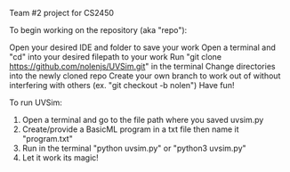 Team #2 project for CS2450

To begin working on the repository (aka "repo"):

Open your desired IDE and folder to save your work
Open a terminal and "cd" into your desired filepath to your work
Run "git clone https://github.com/nolenjs/UVSim.git" in the terminal
Change directories into the newly cloned repo
Create your own branch to work out of without interfering with others (ex. "git checkout -b nolen")
Have fun!

To run UVSim:

1. Open a terminal and go to the file path where you saved uvsim.py
2. Create/provide a BasicML program in a txt file then name it "program.txt"
3. Run in the terminal "python uvsim.py" or "python3 uvsim.py"
4. Let it work its magic!